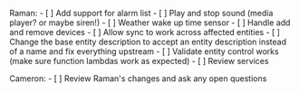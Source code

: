 Raman:
    - [ ] Add support for alarm list
    - [ ] Play and stop sound (media player? or maybe siren!)
    - [ ] Weather wake up time sensor
    - [ ] Handle add and remove devices
    - [ ] Allow sync to work across affected entities
    - [ ] Change the base entity description to accept an entity description instead of a name and fix everything upstream
    - [ ] Validate entity control works (make sure function lambdas work as expected)
    - [ ] Review services

Cameron:
    - [ ] Review Raman's changes and ask any open questions
